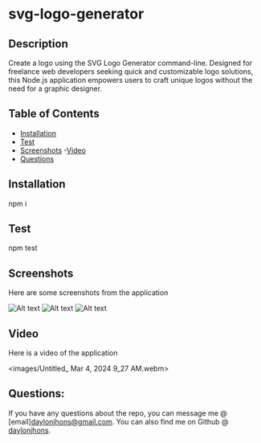 # svg-logo-generator



## Description
 Create a logo using the SVG Logo Generator command-line. Designed for freelance web developers seeking quick and customizable logo solutions, this Node.js application empowers users to craft unique logos without the need for a graphic designer.

## Table of Contents
- [Installation](##Installation)
- [Test](#Test)
- [Screenshots](##Screenshots)
-[Video](##Video)
- [Questions](##Questions)


## Installation
npm i

## Test
npm test

## Screenshots

Here are some screenshots from the application

![Alt text](<images/Screenshot 2024-03-04 at 9.18.33 AM.png>)
![Alt text](<images/Screenshot 2024-03-04 at 9.19.38 AM.png>)
![Alt text](<images/Screenshot 2024-03-04 at 9.19.58 AM.png>)

## Video

Here is a video of the application

<images/Untitled_ Mar 4, 2024 9_27 AM.webm>

## Questions:
If you have any questions about the repo, you can message me @ [email]daylonjhons@gmail.com. 
You can also find me on Github @ [daylonjhons](https://github.com/daylonjhons).
